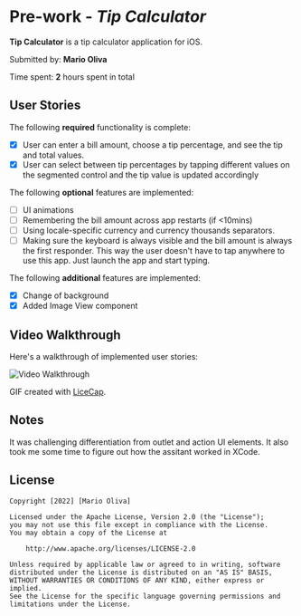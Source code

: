 # Pre-work - *Tip Calculator*

**Tip Calculator** is a tip calculator application for iOS.

Submitted by: **Mario Oliva**

Time spent: **2** hours spent in total

## User Stories

The following **required** functionality is complete:

* [X] User can enter a bill amount, choose a tip percentage, and see the tip and total values.
* [X] User can select between tip percentages by tapping different values on the segmented control and the tip value is updated accordingly

The following **optional** features are implemented:

* [ ] UI animations
* [ ] Remembering the bill amount across app restarts (if <10mins)
* [ ] Using locale-specific currency and currency thousands separators.
* [ ] Making sure the keyboard is always visible and the bill amount is always the first responder. This way the user doesn't have to tap anywhere to use this app. Just launch the app and start typing.

The following **additional** features are implemented:

- [X] Change of background
- [X] Added Image View component

## Video Walkthrough

Here's a walkthrough of implemented user stories:

<img src='![TipCalculator](https://user-images.githubusercontent.com/90973494/181601467-3eb76b63-bed0-4391-a9e2-dbd01428384d.gif)' title='Video Walkthrough' width='' alt='Video Walkthrough' />

GIF created with [LiceCap](http://www.cockos.com/licecap/).

## Notes

It was challenging differentiation from outlet and action UI elements.
It also took me some time to figure out how the assitant worked in XCode.

## License

    Copyright [2022] [Mario Oliva]

    Licensed under the Apache License, Version 2.0 (the "License");
    you may not use this file except in compliance with the License.
    You may obtain a copy of the License at

        http://www.apache.org/licenses/LICENSE-2.0

    Unless required by applicable law or agreed to in writing, software
    distributed under the License is distributed on an "AS IS" BASIS,
    WITHOUT WARRANTIES OR CONDITIONS OF ANY KIND, either express or implied.
    See the License for the specific language governing permissions and
    limitations under the License.
